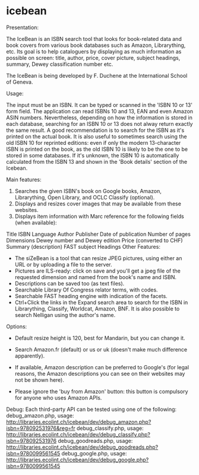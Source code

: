 # icebean

Presentation:

The IceBean is an ISBN search tool that looks for book-related data and book covers from various book databases such as Amazon, Librarything, etc. Its goal is to help cataloguers by displaying as much information as possible on screen:
title, author, price, cover picture, subject headings, summary, Dewey classification number etc.

The IceBean is being developed by F. Duchene at the International School of Geneva.

Usage:

The input must be an ISBN. It can be typed or scanned in the 'ISBN 10 or 13' form field. The application can read ISBNs 10 and 13, EAN and even Amazon ASIN numbers. Nevertheless, depending on how the information is stored in each database, searching for an ISBN 10 or 13 does not alway return exactly the same result. A good recommendation is to search for the ISBN as it's printed on the actual book. It is also useful to sometimes search using the old ISBN 10 for reprinted editions: even if only the modern 13-character ISBN is printed on the book, as the old ISBN 10 is likely to be the one to be stored in some databases. If it's unknown, the ISBN 10 is automatically calculated from the ISBN 13 and shown in the 'Book details' section of the Icebean.

Main features:

1. Searches the given ISBN's book on Google books, Amazon, Librarything, Open Library, and OCLC Classify (optional).
2. Displays and resizes cover images that may be available from these websites.
3. Displays item information with Marc reference for the following fields (when available):

Title
ISBN
Language
Author
Publisher
Date of publication
Number of pages
Dimensions
Dewey number and Dewey edition
Price (converted to CHF)
Summary (description)
FAST subject Headings
Other Features:

- The siZeBean is a tool that can resize JPEG pictures, using either an URL or by uploading a file to the server.
- Pictures are ILS-ready: click on save and you'll get a jpeg file of the requested dimension and named from the book's name and ISBN.
- Descriptions can be saved too (as text files).
- Searchable Library Of Congress relator terms, with codes.
- Searchable FAST heading engine with indication of the facets.
- Ctrl+Click the links in the Expand search area to search for the ISBN in Librarything, Classify, Worldcat, Amazon, BNF. It is also possible to search Nelligan using the author's name.

Options:

- Default resize height is 120, best for Mandarin, but you can change it.
- Search Amazon.fr (default) or us or uk (doesn't make much difference apparently).
- If available, Amazon description can be preferred to Google's (for legal reasons, the Amazon descriptions you can see on their websites may not be shown here).

- Please ignore the 'buy from Amazon' button: this button is compulsory for anyone who uses Amazon APIs.

Debug:
Each third-party API can be tested using one of the following:
debug_amazon.php, usage: http://libraries.ecolint.ch/icebean/dev/debug_amazon.php?isbn=978092531976&reg=fr
debug_classify.php, usage: http://libraries.ecolint.ch/icebean/dev/debug_classify.php?isbn=978092531976
debug_goodreads.php, usage: http://libraries.ecolint.ch/icebean/dev/debug_goodreads.php?isbn=9780099561545
debug_google.php, usage: http://libraries.ecolint.ch/icebean/dev/debug_google.php?isbn=9780099561545
